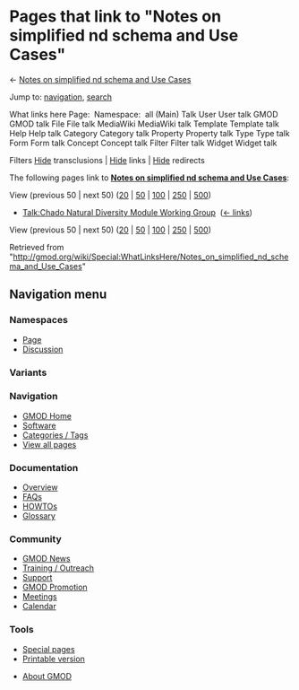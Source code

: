 <div id="mw-page-base" class="noprint">

</div>

<div id="mw-head-base" class="noprint">

</div>

<div id="content" class="mw-body" role="main">

<span id="top"></span>

<div id="mw-js-message" style="display:none;">

</div>



# <span dir="auto">Pages that link to "Notes on simplified nd schema and Use Cases"</span>

<div id="bodyContent">

<div id="contentSub">

← [Notes on simplified nd schema and Use
Cases](/wiki/Notes_on_simplified_nd_schema_and_Use_Cases "Notes on simplified nd schema and Use Cases")

</div>

<div id="jump-to-nav" class="mw-jump">

Jump to: [navigation](#mw-navigation), [search](#p-search)

</div>

<div id="mw-content-text">

What links here Page:  Namespace:  all (Main) Talk User User talk GMOD
GMOD talk File File talk MediaWiki MediaWiki talk Template Template talk
Help Help talk Category Category talk Property Property talk Type Type
talk Form Form talk Concept Concept talk Filter Filter talk Widget
Widget talk

Filters
[Hide](/mediawiki/index.php?title=Special:WhatLinksHere/Notes_on_simplified_nd_schema_and_Use_Cases&hidetrans=1 "Special:WhatLinksHere/Notes on simplified nd schema and Use Cases")
transclusions \|
[Hide](/mediawiki/index.php?title=Special:WhatLinksHere/Notes_on_simplified_nd_schema_and_Use_Cases&hidelinks=1 "Special:WhatLinksHere/Notes on simplified nd schema and Use Cases")
links \|
[Hide](/mediawiki/index.php?title=Special:WhatLinksHere/Notes_on_simplified_nd_schema_and_Use_Cases&hideredirs=1 "Special:WhatLinksHere/Notes on simplified nd schema and Use Cases")
redirects

The following pages link to **[Notes on simplified nd schema and Use
Cases](/wiki/Notes_on_simplified_nd_schema_and_Use_Cases "Notes on simplified nd schema and Use Cases")**:

View (previous 50 \| next 50)
([20](/mediawiki/index.php?title=Special:WhatLinksHere/Notes_on_simplified_nd_schema_and_Use_Cases&limit=20 "Special:WhatLinksHere/Notes on simplified nd schema and Use Cases")
\|
[50](/mediawiki/index.php?title=Special:WhatLinksHere/Notes_on_simplified_nd_schema_and_Use_Cases&limit=50 "Special:WhatLinksHere/Notes on simplified nd schema and Use Cases")
\|
[100](/mediawiki/index.php?title=Special:WhatLinksHere/Notes_on_simplified_nd_schema_and_Use_Cases&limit=100 "Special:WhatLinksHere/Notes on simplified nd schema and Use Cases")
\|
[250](/mediawiki/index.php?title=Special:WhatLinksHere/Notes_on_simplified_nd_schema_and_Use_Cases&limit=250 "Special:WhatLinksHere/Notes on simplified nd schema and Use Cases")
\|
[500](/mediawiki/index.php?title=Special:WhatLinksHere/Notes_on_simplified_nd_schema_and_Use_Cases&limit=500 "Special:WhatLinksHere/Notes on simplified nd schema and Use Cases"))

- [Talk:Chado Natural Diversity Module Working
  Group](/wiki/Talk:Chado_Natural_Diversity_Module_Working_Group "Talk:Chado Natural Diversity Module Working Group")
  ‎ <span class="mw-whatlinkshere-tools">([←
  links](/mediawiki/index.php?title=Special:WhatLinksHere&target=Talk%3AChado+Natural+Diversity+Module+Working+Group "Special:WhatLinksHere"))</span>

View (previous 50 \| next 50)
([20](/mediawiki/index.php?title=Special:WhatLinksHere/Notes_on_simplified_nd_schema_and_Use_Cases&limit=20 "Special:WhatLinksHere/Notes on simplified nd schema and Use Cases")
\|
[50](/mediawiki/index.php?title=Special:WhatLinksHere/Notes_on_simplified_nd_schema_and_Use_Cases&limit=50 "Special:WhatLinksHere/Notes on simplified nd schema and Use Cases")
\|
[100](/mediawiki/index.php?title=Special:WhatLinksHere/Notes_on_simplified_nd_schema_and_Use_Cases&limit=100 "Special:WhatLinksHere/Notes on simplified nd schema and Use Cases")
\|
[250](/mediawiki/index.php?title=Special:WhatLinksHere/Notes_on_simplified_nd_schema_and_Use_Cases&limit=250 "Special:WhatLinksHere/Notes on simplified nd schema and Use Cases")
\|
[500](/mediawiki/index.php?title=Special:WhatLinksHere/Notes_on_simplified_nd_schema_and_Use_Cases&limit=500 "Special:WhatLinksHere/Notes on simplified nd schema and Use Cases"))

</div>

<div class="printfooter">

Retrieved from
"<http://gmod.org/wiki/Special:WhatLinksHere/Notes_on_simplified_nd_schema_and_Use_Cases>"

</div>

<div id="catlinks" class="catlinks catlinks-allhidden">

</div>

<div class="visualClear">

</div>

</div>

</div>

<div id="mw-navigation">

## Navigation menu

<div id="mw-head">



<div id="left-navigation">

<div id="p-namespaces" class="vectorTabs" role="navigation"
aria-labelledby="p-namespaces-label">

### Namespaces

- <span id="ca-nstab-main"><a href="/wiki/Notes_on_simplified_nd_schema_and_Use_Cases"
  accesskey="c" title="View the content page [c]">Page</a></span>
- <span id="ca-talk"><a
  href="/mediawiki/index.php?title=Talk:Notes_on_simplified_nd_schema_and_Use_Cases&amp;action=edit&amp;redlink=1"
  accesskey="t"
  title="Discussion about the content page [t]">Discussion</a></span>

</div>

<div id="p-variants" class="vectorMenu emptyPortlet" role="navigation"
aria-labelledby="p-variants-label">

### 

### Variants[](#)

<div class="menu">

</div>

</div>

</div>

<div id="right-navigation">





</div>



</div>

</div>

</div>

<div id="mw-panel">

<div id="p-logo" role="banner">

<a href="/wiki/Main_Page"
style="background-image: url(http://gmod.org/images/GMOD-cogs.png);"
title="Visit the main page"></a>

</div>

<div id="p-Navigation" class="portal" role="navigation"
aria-labelledby="p-Navigation-label">

### Navigation

<div class="body">

- <span id="n-GMOD-Home">[GMOD Home](/wiki/Main_Page)</span>
- <span id="n-Software">[Software](/wiki/GMOD_Components)</span>
- <span id="n-Categories-.2F-Tags">[Categories /
  Tags](/wiki/Categories)</span>
- <span id="n-View-all-pages">[View all
  pages](/wiki/Special:AllPages)</span>

</div>

</div>

<div id="p-Documentation" class="portal" role="navigation"
aria-labelledby="p-Documentation-label">

### Documentation

<div class="body">

- <span id="n-Overview">[Overview](/wiki/Overview)</span>
- <span id="n-FAQs">[FAQs](/wiki/Category:FAQ)</span>
- <span id="n-HOWTOs">[HOWTOs](/wiki/Category:HOWTO)</span>
- <span id="n-Glossary">[Glossary](/wiki/Glossary)</span>

</div>

</div>

<div id="p-Community" class="portal" role="navigation"
aria-labelledby="p-Community-label">

### Community

<div class="body">

- <span id="n-GMOD-News">[GMOD News](/wiki/GMOD_News)</span>
- <span id="n-Training-.2F-Outreach">[Training /
  Outreach](/wiki/Training_and_Outreach)</span>
- <span id="n-Support">[Support](/wiki/Support)</span>
- <span id="n-GMOD-Promotion">[GMOD
  Promotion](/wiki/GMOD_Promotion)</span>
- <span id="n-Meetings">[Meetings](/wiki/Meetings)</span>
- <span id="n-Calendar">[Calendar](/wiki/Calendar)</span>

</div>

</div>

<div id="p-tb" class="portal" role="navigation"
aria-labelledby="p-tb-label">

### Tools

<div class="body">

- <span id="t-specialpages"><a href="/wiki/Special:SpecialPages" accesskey="q"
  title="A list of all special pages [q]">Special pages</a></span>
- <span id="t-print"><a
  href="/mediawiki/index.php?title=Special:WhatLinksHere/Notes_on_simplified_nd_schema_and_Use_Cases&amp;printable=yes"
  rel="alternate" accesskey="p"
  title="Printable version of this page [p]">Printable version</a></span>

</div>

</div>

</div>

</div>

<div id="footer" role="contentinfo">

- <span id="footer-places-about">[About
  GMOD](/wiki/GMOD:About "GMOD:About")</span>

<!-- -->






</div>
